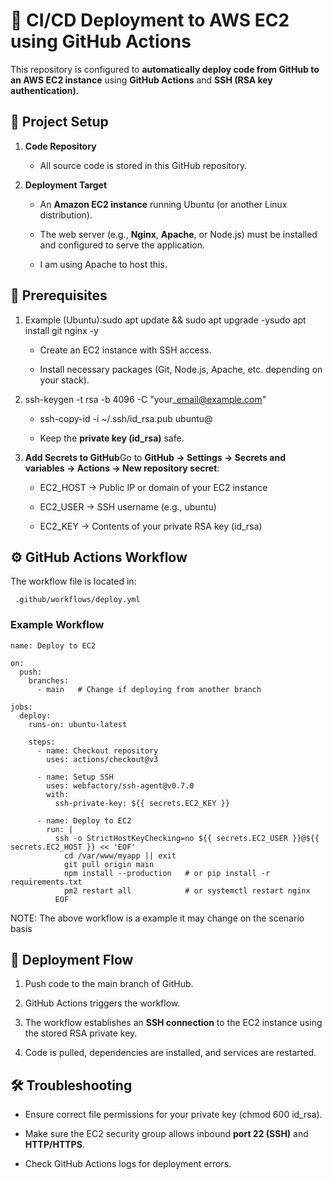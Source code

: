 🚀 CI/CD Deployment to AWS EC2 using GitHub Actions
===================================================

This repository is configured to **automatically deploy code from GitHub to an AWS EC2 instance** using **GitHub Actions** and **SSH (RSA key authentication)**.

📂 Project Setup
----------------

1.  **Code Repository**
    
    *   All source code is stored in this GitHub repository.
        
2.  **Deployment Target**
    
    *   An **Amazon EC2 instance** running Ubuntu (or another Linux distribution).
        
    *   The web server (e.g., **Nginx**, **Apache**, or Node.js) must be installed and configured to serve the application.
  
    *   I am using Apache to host this.
        

🔑 Prerequisites
----------------

1.  Example (Ubuntu):sudo apt update && sudo apt upgrade -ysudo apt install git nginx -y
    
    *   Create an EC2 instance with SSH access.
        
    *   Install necessary packages (Git, Node.js, Apache, etc. depending on your stack).
        
2.  ssh-keygen -t rsa -b 4096 -C "your\_email@example.com"
    
    *   ssh-copy-id -i ~/.ssh/id\_rsa.pub ubuntu@
        
    *   Keep the **private key (id\_rsa)** safe.
        
3.  **Add Secrets to GitHub**Go to **GitHub → Settings → Secrets and variables → Actions → New repository secret**:
    
    *   EC2\_HOST → Public IP or domain of your EC2 instance
        
    *   EC2\_USER → SSH username (e.g., ubuntu)
        
    *   EC2\_KEY → Contents of your private RSA key (id\_rsa)
        

⚙️ GitHub Actions Workflow
--------------------------

The workflow file is located in:
```
 .github/workflows/deploy.yml
```

### Example Workflow

```
name: Deploy to EC2

on:
  push:
    branches:
      - main   # Change if deploying from another branch

jobs:
  deploy:
    runs-on: ubuntu-latest

    steps:
      - name: Checkout repository
        uses: actions/checkout@v3

      - name: Setup SSH
        uses: webfactory/ssh-agent@v0.7.0
        with:
          ssh-private-key: ${{ secrets.EC2_KEY }}

      - name: Deploy to EC2
        run: |
          ssh -o StrictHostKeyChecking=no ${{ secrets.EC2_USER }}@${{ secrets.EC2_HOST }} << 'EOF'
            cd /var/www/myapp || exit
            git pull origin main
            npm install --production   # or pip install -r requirements.txt
            pm2 restart all            # or systemctl restart nginx
          EOF
```
NOTE: The above workflow is a example it may change on the scenario basis

🚀 Deployment Flow
------------------

1.  Push code to the main branch of GitHub.
    
2.  GitHub Actions triggers the workflow.
    
3.  The workflow establishes an **SSH connection** to the EC2 instance using the stored RSA private key.
    
4.  Code is pulled, dependencies are installed, and services are restarted.
    

🛠 Troubleshooting
------------------

*   Ensure correct file permissions for your private key (chmod 600 id\_rsa).
    
*   Make sure the EC2 security group allows inbound **port 22 (SSH)** and **HTTP/HTTPS**.
    
*   Check GitHub Actions logs for deployment errors.
